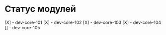 # Статус модулей
[X] - dev-core-101
[X] - dev-core-102
[X] - dev-core-103
[X] - dev-core-104
[] - dev-core-105